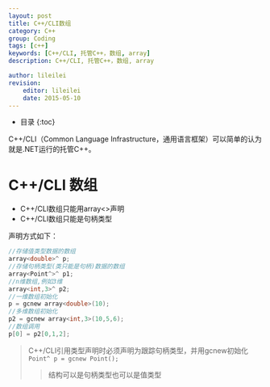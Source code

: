 ```yaml
---
layout: post
title: C++/CLI数组
category: C++
group: Coding
tags: [c++]
keywords: [C++/CLI, 托管C++，数组, array]
description: C++/CLI, 托管C++，数组, array

author: lileilei
revision:
    editor: lileilei
    date: 2015-05-10
---
```


* 目录
{:toc}

C++/CLI（Common Language Infrastructure，通用语言框架）可以简单的认为就是.NET运行的托管C++。

# C++/CLI 数组

+ C++/CLI数组只能用array<>声明
+ C++/CLI数组只能是句柄类型

声明方式如下：

~~~ cpp
//存储值类型数据的数组
array<double>^ p;
//存储句柄类型(类只能是句柄)数据的数组
array<Point^>^ p1;
//n维数组,例如3维
array<int,3>^ p2;
//一维数组初始化
p = gcnew array<double>(10);
//多维数组初始化
p2 = gcnew array<int,3>(10,5,6);
//数组调用
p[0] = p2[0,1,2];
~~~

> C++/CLI引用类型声明时必须声明为跟踪句柄类型，并用gcnew初始化`Point^ p = gcnew Point();`
> 
> > 结构可以是句柄类型也可以是值类型